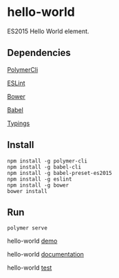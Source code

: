 # hello-world

ES2015 Hello World element.

## Dependencies

[PolymerCli](https://github.com/Polymer/polymer-cli)

[ESLint](http://eslint.org)

[Bower](https://bower.io)

[Babel](https://babeljs.io)

[Typings](https://github.com/typings/typings)

## Install

    npm install -g polymer-cli
    npm install -g babel-cli
    npm install -g babel-preset-es2015
    npm install -g eslint
    npm install -g bower
    bower install

## Run

    polymer serve

hello-world [demo](http://localhost:8080/components/hello-world/demo/)

hello-world [documentation](http://localhost:8080/components/hello-world/)

hello-world [test](http://localhost:8080/components/hello-world/test/)
